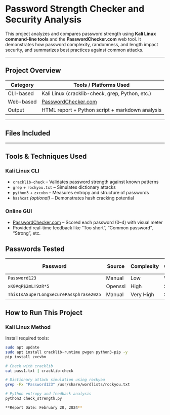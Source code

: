 # Password Strength Checker and Security Analysis

This project analyzes and compares password strength using **Kali Linux command-line tools** and the **PasswordChecker.com** web tool. It demonstrates how password complexity, randomness, and length impact security, and summarizes best practices against common attacks.

---

## Project Overview

| Category       | Tools / Platforms Used                         |
|----------------|------------------------------------------------|
| CLI-based      | Kali Linux (cracklib-check, grep, Python, etc.)|
| Web-based      | [PasswordChecker.com](https://passwordchecker.com) |
| Output         | HTML report + Python script + markdown analysis|

---

## Files Included


---

## Tools & Techniques Used

### Kali Linux CLI
- `cracklib-check` – Validates password strength against known patterns
- `grep` + `rockyou.txt` – Simulates dictionary attacks
- `python3` + `zxcvbn` – Measures entropy and structure of passwords
- `hashcat` *(optional)* – Demonstrates hash cracking potential

### Online GUI
- [PasswordChecker.com](https://passwordchecker.com) – Scored each password (0–4) with visual meter
- Provided real-time feedback like “Too short”, “Common password”, “Strong”, etc.

## Passwords Tested

| Password                         | Source     | Complexity | Cracklib | Zxcvbn Score | Dictionary Match |
|----------------------------------|------------|------------|----------|--------------|------------------|
| `Password123`                    | Manual     | Low        | Weak     | 1/4          | Yes              |
| `xK8#qP$2mL!9zR*5`               | Openssl    | High       | Strong   | 4/4          | No               |
| `ThisIsASuperLongSecurePassphrase2025` | Manual | Very High | Strong   | 4/4          | No               |


## How to Run This Project

### Kali Linux Method

Install required tools:

```bash
sudo apt update
sudo apt install cracklib-runtime pwgen python3-pip -y
pip install zxcvbn

# Check with cracklib
cat pass1.txt | cracklib-check

# Dictionary attack simulation using rockyou
grep -Fx "Password123" /usr/share/wordlists/rockyou.txt

# Python entropy and feedback analysis
python3 check_strength.py

**Report Date: February 20, 2024**

